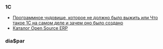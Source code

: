 ### 1C
- [Программное чудовище, которое не должно было выжить или Что такое 1С на самом деле и зачем оно было создано](https://habr.com/ru/articles/905440/)
- [Каталог Open Source ERP](https://www.erp-online.ru/software/open/)

### dia$par
